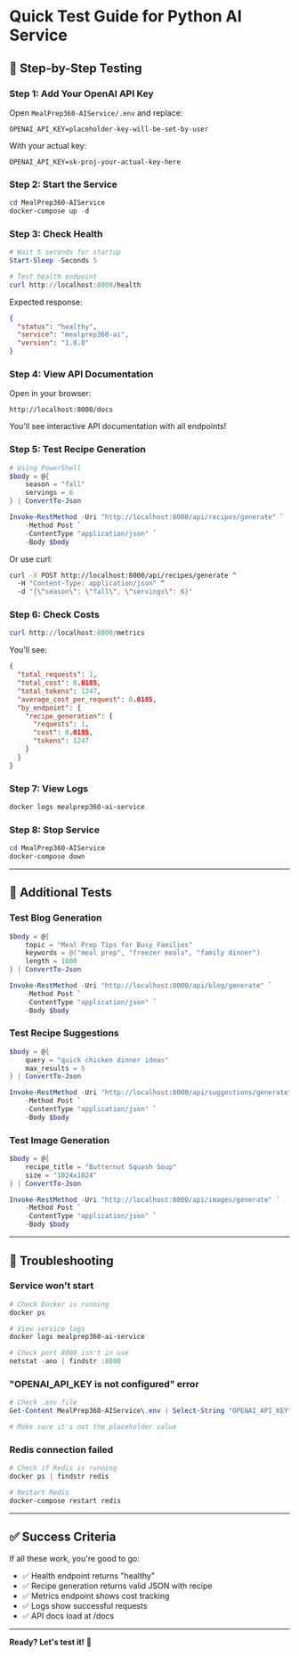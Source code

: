 # Quick Test Guide for Python AI Service

## 🚀 Step-by-Step Testing

### Step 1: Add Your OpenAI API Key

Open `MealPrep360-AIService/.env` and replace:
```
OPENAI_API_KEY=placeholder-key-will-be-set-by-user
```

With your actual key:
```
OPENAI_API_KEY=sk-proj-your-actual-key-here
```

### Step 2: Start the Service

```powershell
cd MealPrep360-AIService
docker-compose up -d
```

### Step 3: Check Health

```powershell
# Wait 5 seconds for startup
Start-Sleep -Seconds 5

# Test health endpoint
curl http://localhost:8000/health
```

Expected response:
```json
{
  "status": "healthy",
  "service": "mealprep360-ai",
  "version": "1.0.0"
}
```

### Step 4: View API Documentation

Open in your browser:
```
http://localhost:8000/docs
```

You'll see interactive API documentation with all endpoints!

### Step 5: Test Recipe Generation

```powershell
# Using PowerShell
$body = @{
    season = "fall"
    servings = 6
} | ConvertTo-Json

Invoke-RestMethod -Uri "http://localhost:8000/api/recipes/generate" `
    -Method Post `
    -ContentType "application/json" `
    -Body $body
```

Or use curl:
```bash
curl -X POST http://localhost:8000/api/recipes/generate ^
  -H "Content-Type: application/json" ^
  -d "{\"season\": \"fall\", \"servings\": 6}"
```

### Step 6: Check Costs

```powershell
curl http://localhost:8000/metrics
```

You'll see:
```json
{
  "total_requests": 1,
  "total_cost": 0.0185,
  "total_tokens": 1247,
  "average_cost_per_request": 0.0185,
  "by_endpoint": {
    "recipe_generation": {
      "requests": 1,
      "cost": 0.0185,
      "tokens": 1247
    }
  }
}
```

### Step 7: View Logs

```powershell
docker logs mealprep360-ai-service
```

### Step 8: Stop Service

```powershell
cd MealPrep360-AIService
docker-compose down
```

---

## 🧪 Additional Tests

### Test Blog Generation

```powershell
$body = @{
    topic = "Meal Prep Tips for Busy Families"
    keywords = @("meal prep", "freezer meals", "family dinner")
    length = 1000
} | ConvertTo-Json

Invoke-RestMethod -Uri "http://localhost:8000/api/blog/generate" `
    -Method Post `
    -ContentType "application/json" `
    -Body $body
```

### Test Recipe Suggestions

```powershell
$body = @{
    query = "quick chicken dinner ideas"
    max_results = 5
} | ConvertTo-Json

Invoke-RestMethod -Uri "http://localhost:8000/api/suggestions/generate" `
    -Method Post `
    -ContentType "application/json" `
    -Body $body
```

### Test Image Generation

```powershell
$body = @{
    recipe_title = "Butternut Squash Soup"
    size = "1024x1024"
} | ConvertTo-Json

Invoke-RestMethod -Uri "http://localhost:8000/api/images/generate" `
    -Method Post `
    -ContentType "application/json" `
    -Body $body
```

---

## 🐛 Troubleshooting

### Service won't start
```powershell
# Check Docker is running
docker ps

# View service logs
docker logs mealprep360-ai-service

# Check port 8000 isn't in use
netstat -ano | findstr :8000
```

### "OPENAI_API_KEY is not configured" error
```powershell
# Check .env file
Get-Content MealPrep360-AIService\.env | Select-String "OPENAI_API_KEY"

# Make sure it's not the placeholder value
```

### Redis connection failed
```powershell
# Check if Redis is running
docker ps | findstr redis

# Restart Redis
docker-compose restart redis
```

---

## ✅ Success Criteria

If all these work, you're good to go:
- ✅ Health endpoint returns "healthy"
- ✅ Recipe generation returns valid JSON with recipe
- ✅ Metrics endpoint shows cost tracking
- ✅ Logs show successful requests
- ✅ API docs load at /docs

---

**Ready? Let's test it!** 🚀


